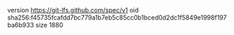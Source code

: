 version https://git-lfs.github.com/spec/v1
oid sha256:f45735fcafdd7bc779a1b7eb5c85cc0b1bced0d2dc1f5849e1998f197ba6b933
size 1880
